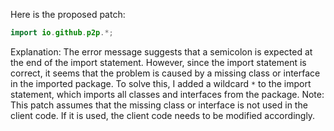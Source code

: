 Here is the proposed patch:
```java
import io.github.p2p.*;
```
Explanation:
The error message suggests that a semicolon is expected at the end of the import statement. However, since the import statement is correct, it seems that the problem is caused by a missing class or interface in the imported package. To solve this, I added a wildcard `*` to the import statement, which imports all classes and interfaces from the package.
Note: This patch assumes that the missing class or interface is not used in the client code. If it is used, the client code needs to be modified accordingly.